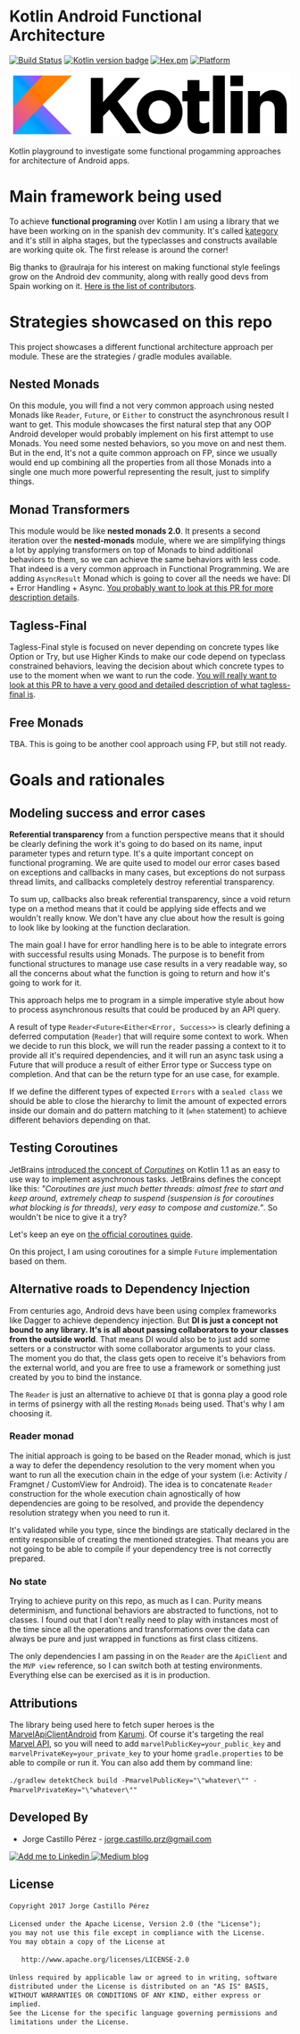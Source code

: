 Kotlin Android Functional Architecture
======================================
[![Build Status](https://travis-ci.org/JorgeCastilloPrz/KotlinAndroidFunctional.svg?branch=master)](https://travis-ci.org/JorgeCastilloPrz/KotlinAndroidFunctional)
[![Kotlin version badge](https://img.shields.io/badge/kotlin-1.1.3.2-blue.svg)](http://kotlinlang.org/)
[![Hex.pm](https://img.shields.io/hexpm/l/plug.svg)](http://www.apache.org/licenses/LICENSE-2.0) [![Platform](https://img.shields.io/badge/platform-android-green.svg)](http://developer.android.com/index.html)

![Kotlin logo](assets/kotlin_logo.png)

Kotlin playground to investigate some functional progamming approaches for architecture of Android apps.

# Main framework being used

To achieve **functional programing** over Kotlin I am using a library that we have been working on 
in the spanish dev community. It's called [kategory](https://github.com/kategory/kategory) and it's 
still in alpha stages, but the typeclasses and constructs available are working quite ok. The first 
release is around the corner!

Big thanks to @raulraja for his interest on making functional style feelings grow on the Android dev 
community, along with really good devs from Spain working on it. [Here is the list of contributors](https://github.com/kategory/kategory/graphs/contributors). 

# Strategies showcased on this repo

This project showcases a different functional architecture approach per module. These are the 
strategies / gradle modules available.

## Nested Monads
On this module, you will find a not very common approach using nested Monads like `Reader`, 
`Future`, or `Either` to construct the asynchronous result I want to get. This module showcases 
the first natural step that any OOP Android developer would probably implement on his first attempt 
to use Monads. You need some nested behaviors, so you move on and nest them. But in the end, It's 
not a quite common approach on FP, since we usually would end up combining all the properties from 
all those Monads into a single one much more powerful representing the result, just to simplify 
things.
## Monad Transformers
This module would be like **nested monads 2.0**. It presents a second iteration over the 
**nested-monads** module, where we are simplifying things a lot by applying transformers on top of 
Monads to bind additional behaviors to them, so we can achieve the same behaviors with less code. 
That indeed is a very common approach in Functional Programming. We are adding `AsyncResult` Monad 
which is going to cover all the needs we have: DI + Error Handling + Async.
[You probably want to look at this PR for more description details](https://github.com/JorgeCastilloPrz/KotlinAndroidFunctional/pull/3).
## Tagless-Final
Tagless-Final style is focused on never depending on concrete types like Option or Try, but use 
Higher Kinds to make our code depend on typeclass constrained behaviors, leaving the decision about 
which concrete types to use to the moment when we want to run the code.
[You will really want to look at this PR to have a very good and detailed description of what tagless-final is](https://github.com/JorgeCastilloPrz/KotlinAndroidFunctional/pull/2).
## Free Monads 
TBA. This is going to be another cool approach using FP, but still not ready.

# Goals and rationales

## Modeling success and error cases
**Referential transparency** from a function perspective means that it should be clearly defining 
the work it's going to do based on its name, input parameter types and return type. It's a quite 
important concept on functional programing. We are quite used to model our error cases based on 
exceptions and callbacks in many cases, but exceptions do not surpass thread limits, and callbacks 
completely destroy referential transparency. 

To sum up, callbacks also break referential transparency, since a void return type on a method 
means that it could be applying side effects and we wouldn't really know. We don't have any clue 
about how the result is going to look like by looking at the function declaration.

The main goal I have for error handling here is to be able to integrate errors with successful 
results using Monads. The purpose is to benefit from functional structures to manage use case 
results in a very readable way, so all the concerns about what the function is going to return and 
how it's going to work for it.

This approach helps me to program in a simple imperative style about how to process asynchronous 
results that could be produced by an API query.

A result of type `Reader<Future<Either<Error, Success>>` is clearly defining a deferred computation 
(`Reader`) that will require some context to work. When we decide to run this block, we will run the 
 reader passing a context to it to provide all it's required dependencies, and it will run an 
 async task using a Future that will produce a result of either Error type or Success type on 
 completion. And that can be the return type for an use case, for example.
 
If we define the different types of expected `Errors` with a `sealed class` we should be able to 
close the hierarchy to limit the amount of expected errors inside our domain and do pattern matching 
to it (`when` statement) to achieve different behaviors depending on that.

## Testing Coroutines
JetBrains [introduced the concept of *Coroutines*](https://blog.jetbrains.com/kotlin/2017/03/kotlin-1-1/) 
on Kotlin 1.1 as an easy to use way to implement asynchronous tasks. JetBrains defines the concept 
like this: *"Coroutines are just much better threads: almost free to start and keep around, 
extremely cheap to suspend (suspension is for coroutines what blocking is for threads), very easy 
to compose and customize."*. So wouldn't be nice to give it a try?

Let's keep an eye on [the official coroutines guide](https://github.com/Kotlin/kotlinx.coroutines/blob/master/coroutines-guide.md).

On this project, I am using coroutines for a simple `Future` implementation based on them.

## Alternative roads to Dependency Injection
From centuries ago, Android devs have been using complex frameworks like Dagger to achieve 
dependency injection. But **DI is just a concept not bound to any library. It's is all about 
passing collaborators to your classes from the outside world**. That means DI would also be to 
just add some setters or a constructor with some collaborator arguments to your class. 
The moment you do that, the class gets open to receive it's behaviors from the external world, 
and you are free to use a framework or something just created by you to bind the instance.

The `Reader` is just an alternative to achieve `DI` that is gonna play a good role in terms of 
psinergy with all the resting `Monads` being used. That's why I am choosing it.  

### Reader monad

The initial approach is going to be based on the Reader monad, which is just a way to defer the 
dependency resolution to the very moment when you want to run all the execution chain in the edge 
of your system (i.e: Activity / Framgnet / CustomView for Android). The idea is to concatenate 
`Reader` construction for the whole execution chain agnostically of how dependencies are going to 
be resolved, and provide the dependency resolution strategy when you need to run it. 

It's validated while you type, since the bindings are statically declared in the entity 
responsible of creating the mentioned strategies. That means you are not going to be able to 
compile if your dependency tree is not correctly prepared.

### No state

Trying to achieve purity on this repo, as much as I can. Purity means determinism, and functional 
behaviors are abstracted to functions, not to classes. I found out that I don't really need to play 
with instances most of the time since all the operations and transformations over the data can 
always be pure and just wrapped in functions as first class citizens.
 
The only dependencies I am passing in on the `Reader` are the `ApiClient` and the `MVP view` 
reference, so I can switch both at testing environments. Everything else can be exercised as it is 
in production.

Attributions
------------
The library being used here to fetch super heroes is the [MarvelApiClientAndroid](https://github.com/Karumi/MarvelApiClientAndroid) 
from [Karumi](https://github.com/Karumi). Of course it's targeting the real [Marvel API](https://developer.marvel.com/), 
so you will need to add `marvelPublicKey=your_public_key` and `marvelPrivateKey=your_private_key` to 
your home `gradle.properties` to be able to compile or run it. You can also add them by command line: 

`./gradlew detektCheck build -PmarvelPublicKey="\"whatever\"" -PmarvelPrivateKey="\"whatever\""`

Developed By
------------
* Jorge Castillo Pérez - <jorge.castillo.prz@gmail.com>

<a href="https://www.linkedin.com/in/jorgecastilloprz">
  <img alt="Add me to Linkedin" src="https://github.com/JorgeCastilloPrz/KotlinAndroidFunctional/blob/master/assets/linkedin.png" />
</a>
<a href="https://medium.com/@jorgecastillopr">
  <img alt="Medium blog" src="https://github.com/JorgeCastilloPrz/KotlinAndroidFunctional/blob/master/assets/medium_blog_logo.png" />
</a>

License
-------

    Copyright 2017 Jorge Castillo Pérez

    Licensed under the Apache License, Version 2.0 (the "License");
    you may not use this file except in compliance with the License.
    You may obtain a copy of the License at

       http://www.apache.org/licenses/LICENSE-2.0

    Unless required by applicable law or agreed to in writing, software
    distributed under the License is distributed on an "AS IS" BASIS,
    WITHOUT WARRANTIES OR CONDITIONS OF ANY KIND, either express or implied.
    See the License for the specific language governing permissions and
    limitations under the License.

